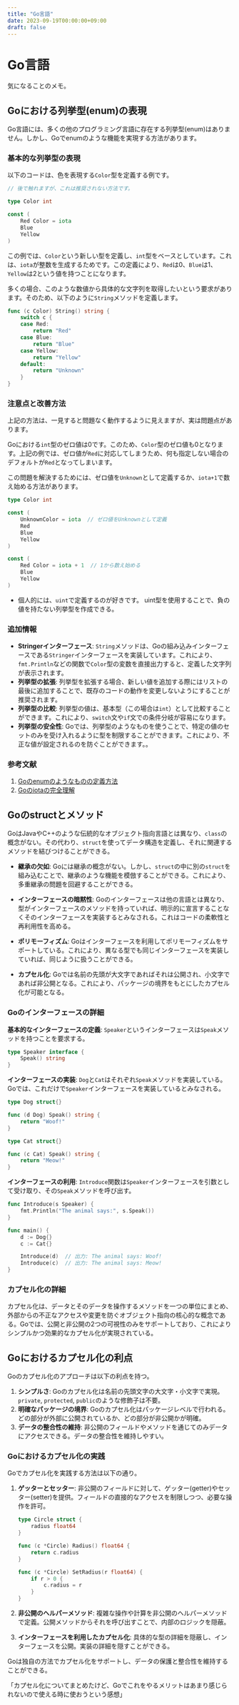 ```yaml
---
title: "Go言語"
date: 2023-09-19T00:00:00+09:00
draft: false
---
```



# Go言語

気になることのメモ。


## Goにおける列挙型(enum)の表現

Go言語には、多くの他のプログラミング言語に存在する列挙型(enum)はありません。しかし、Goでenumのような機能を実現する方法があります。

### 基本的な列挙型の表現

以下のコードは、色を表現する`Color`型を定義する例です。

```go
// 後で触れますが、これは推奨されない方法です。

type Color int

const (
    Red Color = iota
    Blue
    Yellow
)
```

この例では、`Color`という新しい型を定義し、`int`型をベースとしています。これは、`iota`が整数を生成するためです。この定義により、`Red`は0、`Blue`は1、`Yellow`は2という値を持つことになります。

多くの場合、このような数値から具体的な文字列を取得したいという要求があります。そのため、以下のように`String`メソッドを定義します。

```go
func (c Color) String() string {
    switch c {
    case Red:
        return "Red"
    case Blue:
        return "Blue"
    case Yellow:
        return "Yellow"
    default:
        return "Unknown"
    }
}
```

### 注意点と改善方法

上記の方法は、一見すると問題なく動作するように見えますが、実は問題点があります。

Goにおける`int`型のゼロ値は0です。このため、`Color`型のゼロ値も0となります。上記の例では、ゼロ値が`Red`に対応してしまうため、何も指定しない場合のデフォルトが`Red`となってしまいます。

この問題を解決するためには、ゼロ値を`Unknown`として定義するか、`iota+1`で数え始める方法があります。

```go
type Color int

const (
    UnknownColor = iota  // ゼロ値をUnknownとして定義
    Red
    Blue
    Yellow
)

const (
    Red Color = iota + 1  // 1から数え始める
    Blue
    Yellow
)
```

- 個人的には、`uint`で定義するのが好きです。
uint型を使用することで、負の値を持たない列挙型を作成できる。

### 追加情報
- **Stringerインターフェース**:
`String`メソッドは、Goの組み込みインターフェースである`Stringer`インターフェースを実装しています。これにより、`fmt.Println`などの関数で`Color`型の変数を直接出力すると、定義した文字列が表示されます。
- **列挙型の拡張**:
列挙型を拡張する場合、新しい値を追加する際にはリストの最後に追加することで、既存のコードの動作を変更しないようにすることが推奨されます。
- **列挙型の比較**:
列挙型の値は、基本型（この場合は`int`）として比較することができます。これにより、`switch`文や`if`文での条件分岐が容易になります。
- **列挙型の安全性**:
Goでは、列挙型のようなものを使うことで、特定の値のセットのみを受け入れるように型を制限することができます。これにより、不正な値が設定されるのを防ぐことができます。。

### 参考文献

1. [Goのenumのようなものの定義方法](https://blog.y-yuki.net/entry/2017/05/09/000000)
2. [Goのiotaの完全理解](https://speakerdeck.com/uji/5fen-dewan-quan-li-jie-surugofalseiota)


## Goのstructとメソッド

GoはJavaやC++のような伝統的なオブジェクト指向言語とは異なり、`class`の概念がない。その代わり、`struct`を使ってデータ構造を定義し、それに関連するメソッドを結びつけることができる。

- **継承の欠如**: Goには継承の概念がない。しかし、`struct`の中に別の`struct`を組み込むことで、継承のような機能を模倣することができる。これにより、多重継承の問題を回避することができる。

- **インターフェースの暗黙性**: Goのインターフェースは他の言語とは異なり、型がインターフェースのメソッドを持っていれば、明示的に宣言することなくそのインターフェースを実装するとみなされる。これはコードの柔軟性と再利用性を高める。

- **ポリモーフィズム**: Goはインターフェースを利用してポリモーフィズムをサポートしている。これにより、異なる型でも同じインターフェースを実装していれば、同じように扱うことができる。

- **カプセル化**: Goでは名前の先頭が大文字であればそれは公開され、小文字であれば非公開となる。これにより、パッケージの境界をもとにしたカプセル化が可能となる。

### Goのインターフェースの詳細

**基本的なインターフェースの定義**:
`Speaker`というインターフェースは`Speak`メソッドを持つことを要求する。
```go
type Speaker interface {
    Speak() string
}
```

**インターフェースの実装**:
`Dog`と`Cat`はそれぞれ`Speak`メソッドを実装している。Goでは、これだけで`Speaker`インターフェースを実装しているとみなされる。
```go
type Dog struct{}

func (d Dog) Speak() string {
    return "Woof!"
}

type Cat struct{}

func (c Cat) Speak() string {
    return "Meow!"
}
```

**インターフェースの利用**:
`Introduce`関数は`Speaker`インターフェースを引数として受け取り、その`Speak`メソッドを呼び出す。
```go
func Introduce(s Speaker) {
    fmt.Println("The animal says:", s.Speak())
}

func main() {
    d := Dog{}
    c := Cat{}

    Introduce(d)  // 出力: The animal says: Woof!
    Introduce(c)  // 出力: The animal says: Meow!
}
```

### カプセル化の詳細

カプセル化は、データとそのデータを操作するメソッドを一つの単位にまとめ、外部からの不正なアクセスや変更を防ぐオブジェクト指向の核心的な概念である。Goでは、公開と非公開の2つの可視性のみをサポートしており、これによりシンプルかつ効果的なカプセル化が実現されている。

## Goにおけるカプセル化の利点

Goのカプセル化のアプローチは以下の利点を持つ。

1. **シンプルさ**: Goのカプセル化は名前の先頭文字の大文字・小文字で実現。`private`, `protected`, `public`のような修飾子は不要。
2. **明確なパッケージの境界**: Goのカプセル化はパッケージレベルで行われる。どの部分が外部に公開されているか、どの部分が非公開かが明確。
3. **データの整合性の維持**: 非公開のフィールドやメソッドを通じてのみデータにアクセスできる。データの整合性を維持しやすい。

### Goにおけるカプセル化の実践

Goでカプセル化を実践する方法は以下の通り。

1. **ゲッターとセッター**: 非公開のフィールドに対して、ゲッター(getter)やセッター(setter)を提供。フィールドの直接的なアクセスを制限しつつ、必要な操作を許可。

   ```go
   type Circle struct {
       radius float64
   }

   func (c *Circle) Radius() float64 {
       return c.radius
   }

   func (c *Circle) SetRadius(r float64) {
       if r > 0 {
           c.radius = r
       }
   }
   ```

2. **非公開のヘルパーメソッド**: 複雑な操作や計算を非公開のヘルパーメソッドで定義。公開メソッドからそれを呼び出すことで、内部のロジックを隠蔽。

3. **インターフェースを利用したカプセル化**: 具体的な型の詳細を隠蔽し、インターフェースを公開。実装の詳細を隠すことができる。

Goは独自の方法でカプセル化をサポートし、データの保護と整合性を維持することができる。

「カプセル化についてまとめたけど、Goでこれをやるメリットはあまり感じられないので使える時に使おうという感想」
